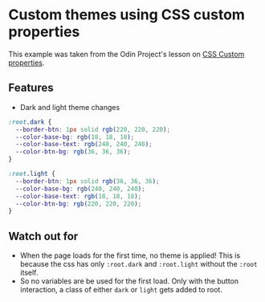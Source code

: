 # Custom themes using CSS custom properties

This example was taken from the Odin Project's lesson on [CSS Custom properties](https://www.theodinproject.com/lessons/node-path-intermediate-html-and-css-custom-properties#creating-themes-with-custom-properties).

## Features

- Dark and light theme changes

```css
:root.dark {
  --border-btn: 1px solid rgb(220, 220, 220);
  --color-base-bg: rgb(18, 18, 18);
  --color-base-text: rgb(240, 240, 240);
  --color-btn-bg: rgb(36, 36, 36);
}

:root.light {
  --border-btn: 1px solid rgb(36, 36, 36);
  --color-base-bg: rgb(240, 240, 240);
  --color-base-text: rgb(18, 18, 18);
  --color-btn-bg: rgb(220, 220, 220);
}
```

## Watch out for

- When the page loads for the first time, no theme is applied! This is because the css has only `:root.dark` and `:root.light` without the `:root` itself.
- So no variables are be used for the first load. Only with the button interaction, a class of either `dark` or `light` gets added to root.
